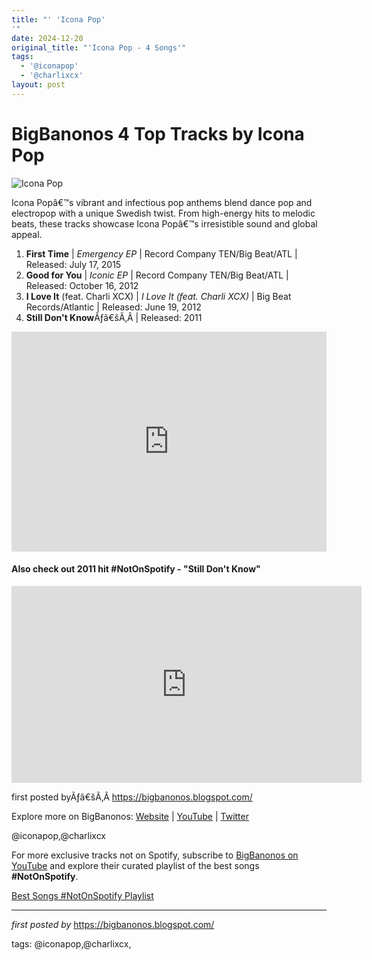 ```yaml
---
title: "' 'Icona Pop'
'"
date: 2024-12-20
original_title: "'Icona Pop - 4 Songs'"
tags:
  - '@iconapop'
  - '@charlixcx'
layout: post
---
```

<h1>BigBanonos 4 Top Tracks by Icona Pop</h1>
<img alt="Icona Pop" src="https://media.pitchfork.com/photos/64948c033a4e400bc3c5b244/master/pass/Icona-Pop.jpg" /> <p>Icona Popâ€™s vibrant and infectious pop anthems blend dance pop and electropop with a unique Swedish twist. From high-energy hits to melodic beats, these tracks showcase Icona Popâ€™s irresistible sound and global appeal.</p> <ol> <li><strong>First Time</strong> | <em>Emergency EP</em> | Record Company TEN/Big Beat/ATL | Released: July 17, 2015</li> <li><strong>Good for You</strong> | <em>Iconic EP</em> | Record Company TEN/Big Beat/ATL | Released: October 16, 2012</li> <li><strong>I Love It</strong> (feat. Charli XCX) | <em>I Love It (feat. Charli XCX)</em> | Big Beat Records/Atlantic | Released: June 19, 2012</li><li><strong>Still Don't Know</strong>Ãƒâ€šÃ‚Â | Released: 2011</li>
</ol> <div> <iframe allow="autoplay; clipboard-write; encrypted-media; fullscreen; picture-in-picture" allowfullscreen="" frameborder="0" height="352" loading="lazy" src="https://open.spotify.com/embed/playlist/4n9t6l0gp2SyzDnolAGSwV?utm_source=generator" width="100%"></iframe>
</div> <h4>Also check out 2011 hit #NotOnSpotify - "Still Don't Know"</h4>
<iframe allow="accelerometer; autoplay; clipboard-write; encrypted-media; gyroscope; picture-in-picture; web-share" allowfullscreen="" frameborder="0" height="315" referrerpolicy="strict-origin-when-cross-origin" src="https://www.youtube.com/embed/WECismQ2rqA?si=fM29GNSKe09cwWZ5" title="YouTube video player" width="560"></iframe>
<div> <p>first posted byÃƒâ€šÃ‚Â <a href="https://bigbanonos.blogspot.com/">https://bigbanonos.blogspot.com/</a></p><p>Explore more on BigBanonos: <a href="https://bigbanonos.blogspot.com/">Website</a> | <a href="https://www.youtube.com/@BigBanonos">YouTube</a> | <a href="https://x.com/bigbanonos">Twitter</a></p>
</div> <!--Tags-->
<p>@iconapop,@charlixcx</p>

<!--Subscribe and Playlist Links-->
<div>
    <p>For more exclusive tracks not on Spotify, subscribe to <a href="https://www.youtube.com/@BigBanonos" target="_blank">BigBanonos on YouTube</a> and explore their curated playlist of the best songs <strong>#NotOnSpotify</strong>.</p>
    <p><a href="https://www.youtube.com/playlist?list=PLtuNtuTatqI0kFahUCbtbfenC_ET5O_tr" target="_blank">Best Songs #NotOnSpotify Playlist<br /></a></p></div>

<hr />

<p><em>first posted by</em> <a href="https://bigbanonos.blogspot.com/" rel="noopener" target="_new">https://bigbanonos.blogspot.com/</a></p>

<p>tags: @iconapop,@charlixcx,</p>
